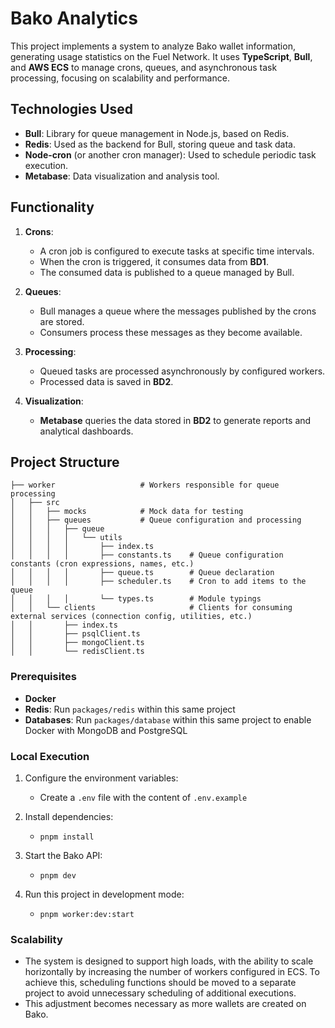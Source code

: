 # Bako Analytics

This project implements a system to analyze Bako wallet information, generating usage statistics on the Fuel Network. It uses **TypeScript**, **Bull**, and **AWS ECS** to manage crons, queues, and asynchronous task processing, focusing on scalability and performance.

## Technologies Used

- **Bull**: Library for queue management in Node.js, based on Redis.
- **Redis**: Used as the backend for Bull, storing queue and task data.
- **Node-cron** (or another cron manager): Used to schedule periodic task execution.
- **Metabase**: Data visualization and analysis tool.

## Functionality

1. **Crons**:

   - A cron job is configured to execute tasks at specific time intervals.
   - When the cron is triggered, it consumes data from **BD1**.
   - The consumed data is published to a queue managed by Bull.

2. **Queues**:

   - Bull manages a queue where the messages published by the crons are stored.
   - Consumers process these messages as they become available.

3. **Processing**:

   - Queued tasks are processed asynchronously by configured workers.
   - Processed data is saved in **BD2**.

4. **Visualization**:

   - **Metabase** queries the data stored in **BD2** to generate reports and analytical dashboards.

## Project Structure

```
├── worker                   # Workers responsible for queue processing
│   ├── src
│   │   ├── mocks            # Mock data for testing
│   │   ├── queues           # Queue configuration and processing
│   │   │   ├── queue
│   │   │   │   └── utils
│   │   │   │       ├── index.ts
│   │   │   │       ├── constants.ts    # Queue configuration constants (cron expressions, names, etc.)
│   │   │   │       ├── queue.ts        # Queue declaration
│   │   │   │       ├── scheduler.ts    # Cron to add items to the queue
│   │   │   │       └── types.ts        # Module typings
│   │   └── clients                     # Clients for consuming external services (connection config, utilities, etc.)
│   │       ├── index.ts
│   │       ├── psqlClient.ts
│   │       ├── mongoClient.ts
│   │       └── redisClient.ts
```

### Prerequisites

- **Docker**
- **Redis**: Run `packages/redis` within this same project
- **Databases**: Run `packages/database` within this same project to enable Docker with MongoDB and PostgreSQL

### Local Execution

1. Configure the environment variables:

   - Create a `.env` file with the content of `.env.example`

2. Install dependencies:

   - `pnpm install`

3. Start the Bako API:

   - `pnpm dev`

4. Run this project in development mode:
   - `pnpm worker:dev:start`

### Scalability

- The system is designed to support high loads, with the ability to scale horizontally by increasing the number of workers configured in ECS. To achieve this, scheduling functions should be moved to a separate project to avoid unnecessary scheduling of additional executions.
- This adjustment becomes necessary as more wallets are created on Bako.
